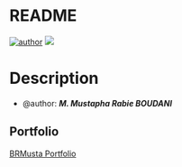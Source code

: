 # README

[![author](https://img.shields.io/badge/Author-BRMusta-blue.svg)](https://github.com/BRMusta)
[![](https://img.shields.io/badge/Python-3.11+-purple.svg)](https://www.python.org/)

# Description
- @author: ***M. Mustapha Rabie BOUDANI***
## Portfolio
[BRMusta Portfolio](https://github.com/BRMusta/portfolio)
